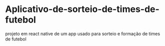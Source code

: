 # Aplicativo-de-sorteio-de-times-de-futebol
projeto em react native de um app usado para sorteio e formação de times de futebol
